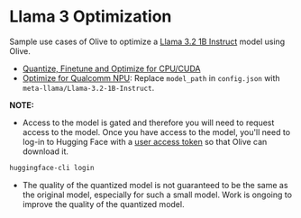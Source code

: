 # Llama 3 Optimization

Sample use cases of Olive to optimize a [Llama 3.2 1B Instruct](meta-llama/Llama-3.2-1B-Instruct) model using Olive.
- [Quantize, Finetune and Optimize for CPU/CUDA](../getting_started/olive-awq-ft-llama.ipynb)
- [Optimize for Qualcomm NPU](../phi3_5/README.md): Replace `model_path` in `config.json` with `meta-llama/Llama-3.2-1B-Instruct`.

**NOTE:**
- Access to the model is gated and therefore you will need to request access to the model. Once you have access to the model, you'll need to log-in to Hugging Face with a [user access token](https://huggingface.co/docs/hub/security-tokens) so that Olive can download it.

```bash
huggingface-cli login
```
- The quality of the quantized model is not guaranteed to be the same as the original model, especially for such a small model. Work is ongoing to improve the quality of the quantized model.
